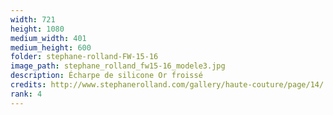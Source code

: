 ```yaml
---
width: 721
height: 1080
medium_width: 401
medium_height: 600
folder: stephane-rolland-FW-15-16
image_path: stephane_rolland_fw15-16_modele3.jpg
description: Écharpe de silicone Or froissé
credits: http://www.stephanerolland.com/gallery/haute-couture/page/14/
rank: 4
---
```

